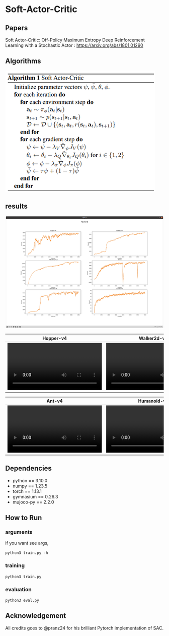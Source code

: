 # Soft-Actor-Critic



## Papers
Soft Actor-Critic: Off-Policy Maximum Entropy Deep Reinforcement Learning with a Stochastic Actor :
https://arxiv.org/abs/1801.01290

## Algorithms
![Alt text](algorithm.png)

## results
![Alt text](rewards.png)

Hopper-v4|Walker2d-v4|HalfCheetah-v4
:-----------------------:|:-----------------------:|:-----------------------:|
![](videos/Hopper.mp4)|![](videos/Walker2d.mp4)|![](videos/HalfCheetah.mp4)

Ant-v4|Humanoid-v4|Swimmer-v4
:-----------------------:|:-----------------------:|:-----------------------:|
![](videos/Ant.mp4)|![](videos/Humanoid.mp4)|![](videos/Swimmer.mp4)

## Dependencies
- python == 3.10.0
- numpy == 1.23.5
- torch == 1.13.1
- gymnasium == 0.26.3
- mujoco-py == 2.2.0
## How to Run

### arguments

if you want see args,

    python3 train.py -h

### training
    python3 train.py

### evaluation

    python3 eval.py

## Acknowledgement
All credits goes to @pranz24 for his brilliant Pytorch implementation of SAC.
